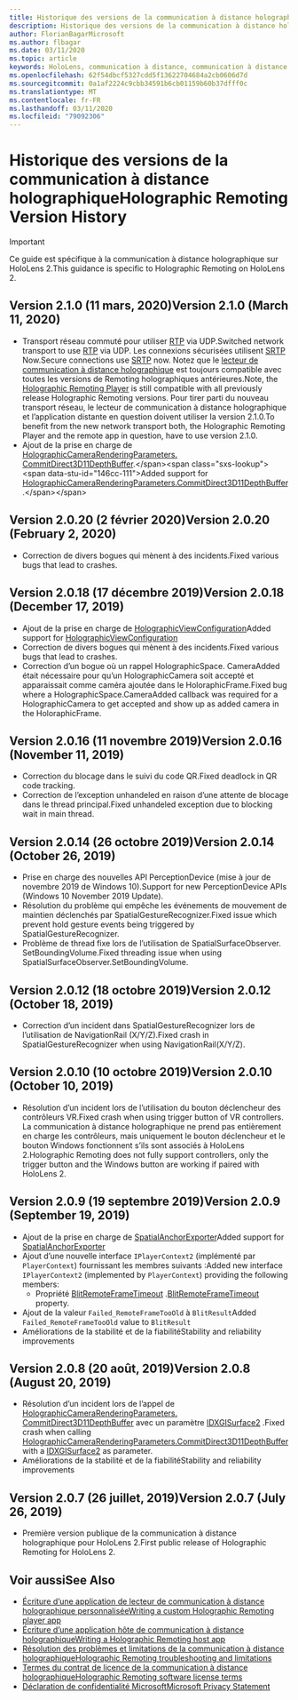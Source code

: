 ```yaml
---
title: Historique des versions de la communication à distance holographique
description: Historique des versions de la communication à distance holographique sur HoloLens 2.
author: FlorianBagarMicrosoft
ms.author: flbagar
ms.date: 03/11/2020
ms.topic: article
keywords: HoloLens, communication à distance, communication à distance holographique
ms.openlocfilehash: 62f54dbcf5327cdd5f13622704684a2cb0606d7d
ms.sourcegitcommit: 0a1af2224c9cbb34591b6cb01159b60b37dfff0c
ms.translationtype: MT
ms.contentlocale: fr-FR
ms.lasthandoff: 03/11/2020
ms.locfileid: "79092306"
---
```

# <a name="holographic-remoting-version-history"></a><span data-ttu-id="146cc-104">Historique des versions de la communication à distance holographique</span><span class="sxs-lookup"><span data-stu-id="146cc-104">Holographic Remoting Version History</span></span>

> [!IMPORTANT]
> <span data-ttu-id="146cc-105">Ce guide est spécifique à la communication à distance holographique sur HoloLens 2.</span><span class="sxs-lookup"><span data-stu-id="146cc-105">This guidance is specific to Holographic Remoting on HoloLens 2.</span></span>

## <span data-ttu-id="146cc-106">Version 2.1.0 (11 mars, 2020)<a name="v2.1.0"></a></span><span class="sxs-lookup"><span data-stu-id="146cc-106">Version 2.1.0 (March 11, 2020) <a name="v2.1.0"></a></span></span>
* <span data-ttu-id="146cc-107">Transport réseau commuté pour utiliser [RTP](https://en.wikipedia.org/wiki/Real-time_Transport_Protocol) via UDP.</span><span class="sxs-lookup"><span data-stu-id="146cc-107">Switched network transport to use [RTP](https://en.wikipedia.org/wiki/Real-time_Transport_Protocol) via UDP.</span></span> <span data-ttu-id="146cc-108">Les connexions sécurisées utilisent [SRTP](https://en.wikipedia.org/wiki/Secure_Real-time_Transport_Protocol) Now.</span><span class="sxs-lookup"><span data-stu-id="146cc-108">Secure connections use [SRTP](https://en.wikipedia.org/wiki/Secure_Real-time_Transport_Protocol) now.</span></span> <span data-ttu-id="146cc-109">Notez que le [lecteur de communication à distance holographique](holographic-remoting-player.md) est toujours compatible avec toutes les versions de Remoting holographiques antérieures.</span><span class="sxs-lookup"><span data-stu-id="146cc-109">Note, the [Holographic Remoting Player](holographic-remoting-player.md) is still compatible with all previously release Holographic Remoting versions.</span></span> <span data-ttu-id="146cc-110">Pour tirer parti du nouveau transport réseau, le lecteur de communication à distance holographique et l’application distante en question doivent utiliser la version 2.1.0.</span><span class="sxs-lookup"><span data-stu-id="146cc-110">To benefit from the new network transport both, the Holographic Remoting Player and the remote app in question, have to use version 2.1.0.</span></span>
* <span data-ttu-id="146cc-111">Ajout de la prise en charge de [HolographicCameraRenderingParameters. CommitDirect3D11DepthBuffer](https://docs.microsoft.com/uwp/api/windows.graphics.holographic.holographiccamerarenderingparameters.commitdirect3d11depthbuffer#Windows_Graphics_Holographic_HolographicCameraRenderingParameters_CommitDirect3D11DepthBuffer_Windows_Graphics_DirectX_Direct3D11_IDirect3DSurface_).</span><span class="sxs-lookup"><span data-stu-id="146cc-111">Added support for [HolographicCameraRenderingParameters.CommitDirect3D11DepthBuffer](https://docs.microsoft.com/uwp/api/windows.graphics.holographic.holographiccamerarenderingparameters.commitdirect3d11depthbuffer#Windows_Graphics_Holographic_HolographicCameraRenderingParameters_CommitDirect3D11DepthBuffer_Windows_Graphics_DirectX_Direct3D11_IDirect3DSurface_).</span></span> 

## <span data-ttu-id="146cc-112">Version 2.0.20 (2 février 2020)<a name="v2.0.20"></a></span><span class="sxs-lookup"><span data-stu-id="146cc-112">Version 2.0.20 (February 2, 2020) <a name="v2.0.20"></a></span></span>
* <span data-ttu-id="146cc-113">Correction de divers bogues qui mènent à des incidents.</span><span class="sxs-lookup"><span data-stu-id="146cc-113">Fixed various bugs that lead to crashes.</span></span>

## <span data-ttu-id="146cc-114">Version 2.0.18 (17 décembre 2019)<a name="v2.0.18"></a></span><span class="sxs-lookup"><span data-stu-id="146cc-114">Version 2.0.18 (December 17, 2019) <a name="v2.0.18"></a></span></span>
* <span data-ttu-id="146cc-115">Ajout de la prise en charge de [HolographicViewConfiguration](https://docs.microsoft.com/uwp/api/windows.graphics.holographic.holographicviewconfiguration)</span><span class="sxs-lookup"><span data-stu-id="146cc-115">Added support for [HolographicViewConfiguration](https://docs.microsoft.com/uwp/api/windows.graphics.holographic.holographicviewconfiguration)</span></span>
* <span data-ttu-id="146cc-116">Correction de divers bogues qui mènent à des incidents.</span><span class="sxs-lookup"><span data-stu-id="146cc-116">Fixed various bugs that lead to crashes.</span></span>
* <span data-ttu-id="146cc-117">Correction d’un bogue où un rappel HolographicSpace. CameraAdded était nécessaire pour qu’un HolographicCamera soit accepté et apparaissait comme caméra ajoutée dans le HoloraphicFrame.</span><span class="sxs-lookup"><span data-stu-id="146cc-117">Fixed bug where a HolographicSpace.CameraAdded callback was required for a HolographicCamera to get accepted and show up as added camera in the HoloraphicFrame.</span></span>

## <span data-ttu-id="146cc-118">Version 2.0.16 (11 novembre 2019)<a name="2.0.16"></a></span><span class="sxs-lookup"><span data-stu-id="146cc-118">Version 2.0.16 (November 11, 2019) <a name="2.0.16"></a></span></span>
* <span data-ttu-id="146cc-119">Correction du blocage dans le suivi du code QR.</span><span class="sxs-lookup"><span data-stu-id="146cc-119">Fixed deadlock in QR code tracking.</span></span>
* <span data-ttu-id="146cc-120">Correction de l’exception unhandeled en raison d’une attente de blocage dans le thread principal.</span><span class="sxs-lookup"><span data-stu-id="146cc-120">Fixed unhandeled exception due to blocking wait in main thread.</span></span>

## <span data-ttu-id="146cc-121">Version 2.0.14 (26 octobre 2019)<a name="v2.0.14"></a></span><span class="sxs-lookup"><span data-stu-id="146cc-121">Version 2.0.14 (October 26, 2019) <a name="v2.0.14"></a></span></span>
* <span data-ttu-id="146cc-122">Prise en charge des nouvelles API PerceptionDevice (mise à jour de novembre 2019 de Windows 10).</span><span class="sxs-lookup"><span data-stu-id="146cc-122">Support for new PerceptionDevice APIs (Windows 10 November 2019 Update).</span></span>
* <span data-ttu-id="146cc-123">Résolution du problème qui empêche les événements de mouvement de maintien déclenchés par SpatialGestureRecognizer.</span><span class="sxs-lookup"><span data-stu-id="146cc-123">Fixed issue which prevent hold gesture events being triggered by SpatialGestureRecognizer.</span></span>
* <span data-ttu-id="146cc-124">Problème de thread fixe lors de l’utilisation de SpatialSurfaceObserver. SetBoundingVolume.</span><span class="sxs-lookup"><span data-stu-id="146cc-124">Fixed threading issue when using SpatialSurfaceObserver.SetBoundingVolume.</span></span>

## <span data-ttu-id="146cc-125">Version 2.0.12 (18 octobre 2019)<a name="v2.0.12"></a></span><span class="sxs-lookup"><span data-stu-id="146cc-125">Version 2.0.12 (October 18, 2019) <a name="v2.0.12"></a></span></span>
* <span data-ttu-id="146cc-126">Correction d’un incident dans SpatialGestureRecognizer lors de l’utilisation de NavigationRail (X/Y/Z).</span><span class="sxs-lookup"><span data-stu-id="146cc-126">Fixed crash in SpatialGestureRecognizer when using NavigationRail(X/Y/Z).</span></span>

## <span data-ttu-id="146cc-127">Version 2.0.10 (10 octobre 2019)<a name="v2.0.10"></a></span><span class="sxs-lookup"><span data-stu-id="146cc-127">Version 2.0.10 (October 10, 2019) <a name="v2.0.10"></a></span></span>
* <span data-ttu-id="146cc-128">Résolution d’un incident lors de l’utilisation du bouton déclencheur des contrôleurs VR.</span><span class="sxs-lookup"><span data-stu-id="146cc-128">Fixed crash when using trigger button of VR controllers.</span></span> <span data-ttu-id="146cc-129">La communication à distance holographique ne prend pas entièrement en charge les contrôleurs, mais uniquement le bouton déclencheur et le bouton Windows fonctionnent s’ils sont associés à HoloLens 2.</span><span class="sxs-lookup"><span data-stu-id="146cc-129">Holographic Remoting does not fully support controllers, only the trigger button and the Windows button are working if paired with HoloLens 2.</span></span>

## <span data-ttu-id="146cc-130">Version 2.0.9 (19 septembre 2019)<a name="v2.0.9"></a></span><span class="sxs-lookup"><span data-stu-id="146cc-130">Version 2.0.9 (September 19, 2019) <a name="v2.0.9"></a></span></span>
* <span data-ttu-id="146cc-131">Ajout de la prise en charge de [SpatialAnchorExporter](https://docs.microsoft.com/uwp/api/windows.perception.spatial.spatialanchorexporter)</span><span class="sxs-lookup"><span data-stu-id="146cc-131">Added support for [SpatialAnchorExporter](https://docs.microsoft.com/uwp/api/windows.perception.spatial.spatialanchorexporter)</span></span>
* <span data-ttu-id="146cc-132">Ajout d’une nouvelle interface ```IPlayerContext2``` (implémenté par ```PlayerContext```) fournissant les membres suivants :</span><span class="sxs-lookup"><span data-stu-id="146cc-132">Added new interface ```IPlayerContext2``` (implemented by ```PlayerContext```) providing the following members:</span></span>
  - <span data-ttu-id="146cc-133">Propriété [BlitRemoteFrameTimeout](holographic-remoting-create-player.md#BlitRemoteFrameTimeout) .</span><span class="sxs-lookup"><span data-stu-id="146cc-133">[BlitRemoteFrameTimeout](holographic-remoting-create-player.md#BlitRemoteFrameTimeout)  property.</span></span>
* <span data-ttu-id="146cc-134">Ajout de la valeur ```Failed_RemoteFrameTooOld``` à ```BlitResult```</span><span class="sxs-lookup"><span data-stu-id="146cc-134">Added ```Failed_RemoteFrameTooOld``` value to ```BlitResult```</span></span>
* <span data-ttu-id="146cc-135">Améliorations de la stabilité et de la fiabilité</span><span class="sxs-lookup"><span data-stu-id="146cc-135">Stability and reliability improvements</span></span>

## <span data-ttu-id="146cc-136">Version 2.0.8 (20 août, 2019)<a name="v2.0.8"></a></span><span class="sxs-lookup"><span data-stu-id="146cc-136">Version 2.0.8 (August 20, 2019) <a name="v2.0.8"></a></span></span>

* <span data-ttu-id="146cc-137">Résolution d’un incident lors de l’appel de [HolographicCameraRenderingParameters. CommitDirect3D11DepthBuffer](https://docs.microsoft.com/uwp/api/windows.graphics.holographic.holographiccamerarenderingparameters.commitdirect3d11depthbuffer) avec un paramètre [IDXGISurface2](https://docs.microsoft.com/windows/win32/api/dxgi1_2/nn-dxgi1_2-idxgisurface2) .</span><span class="sxs-lookup"><span data-stu-id="146cc-137">Fixed crash when calling [HolographicCameraRenderingParameters.CommitDirect3D11DepthBuffer](https://docs.microsoft.com/uwp/api/windows.graphics.holographic.holographiccamerarenderingparameters.commitdirect3d11depthbuffer) with a [IDXGISurface2](https://docs.microsoft.com/windows/win32/api/dxgi1_2/nn-dxgi1_2-idxgisurface2) as parameter.</span></span>
* <span data-ttu-id="146cc-138">Améliorations de la stabilité et de la fiabilité</span><span class="sxs-lookup"><span data-stu-id="146cc-138">Stability and reliability improvements</span></span>

## <span data-ttu-id="146cc-139">Version 2.0.7 (26 juillet, 2019)<a name="v2.0.7"></a></span><span class="sxs-lookup"><span data-stu-id="146cc-139">Version 2.0.7 (July 26, 2019) <a name="v2.0.7"></a></span></span>

* <span data-ttu-id="146cc-140">Première version publique de la communication à distance holographique pour HoloLens 2.</span><span class="sxs-lookup"><span data-stu-id="146cc-140">First public release of Holographic Remoting for HoloLens 2.</span></span>

## <a name="see-also"></a><span data-ttu-id="146cc-141">Voir aussi</span><span class="sxs-lookup"><span data-stu-id="146cc-141">See Also</span></span>
* [<span data-ttu-id="146cc-142">Écriture d’une application de lecteur de communication à distance holographique personnalisée</span><span class="sxs-lookup"><span data-stu-id="146cc-142">Writing a custom Holographic Remoting player app</span></span>](holographic-remoting-create-player.md)
* [<span data-ttu-id="146cc-143">Écriture d’une application hôte de communication à distance holographique</span><span class="sxs-lookup"><span data-stu-id="146cc-143">Writing a Holographic Remoting host app</span></span>](holographic-remoting-create-host.md)
* [<span data-ttu-id="146cc-144">Résolution des problèmes et limitations de la communication à distance holographique</span><span class="sxs-lookup"><span data-stu-id="146cc-144">Holographic Remoting troubleshooting and limitations</span></span>](holographic-remoting-troubleshooting.md)
* [<span data-ttu-id="146cc-145">Termes du contrat de licence de la communication à distance holographique</span><span class="sxs-lookup"><span data-stu-id="146cc-145">Holographic Remoting software license terms</span></span>](https://docs.microsoft.com/legal/mixed-reality/microsoft-holographic-remoting-software-license-terms)
* [<span data-ttu-id="146cc-146">Déclaration de confidentialité Microsoft</span><span class="sxs-lookup"><span data-stu-id="146cc-146">Microsoft Privacy Statement</span></span>](https://go.microsoft.com/fwlink/?LinkId=521839)
